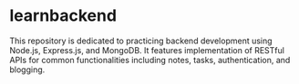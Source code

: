 # learnbackend
This repository is dedicated to practicing backend development using Node.js, Express.js, and MongoDB. It features implementation of RESTful APIs for common functionalities including notes, tasks, authentication, and blogging.
